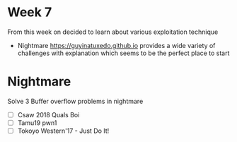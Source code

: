 # Week 7 

From this week on decided to learn about various exploitation technique 
- Nightmare https://guyinatuxedo.github.io
provides a wide variety of challenges with explanation which seems to be the perfect place to start

# Nightmare
Solve 3 Buffer overflow problems in nightmare
- [ ] Csaw 2018 Quals Boi
- [ ] Tamu19 pwn1
- [ ] Tokoyo Western'17 - Just Do It!

